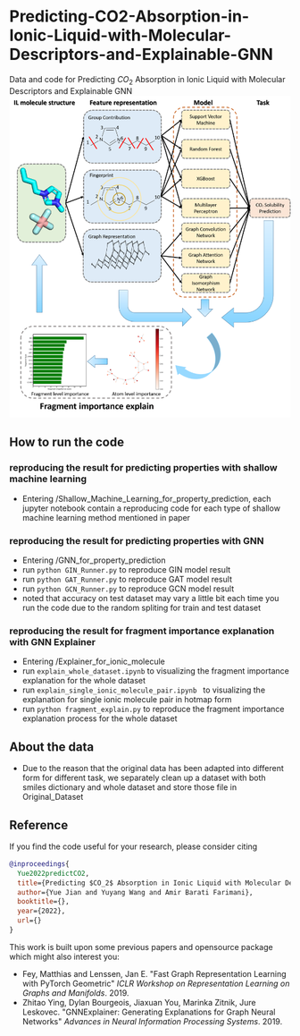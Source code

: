 # Predicting-CO2-Absorption-in-Ionic-Liquid-with-Molecular-Descriptors-and-Explainable-GNN
Data and code for Predicting $CO_2$ Absorption in Ionic Liquid with Molecular Descriptors and Explainable GNN
![paper pipeline](https://github.com/ftyuejian/Predicting-CO2-Absorption-in-Ionic-Liquid-with-Molecular-Descriptors-and-Explainable-GNN/blob/main/figure/overall.png)

## How to run the code
### reproducing the result for predicting properties with shallow machine learning
* Entering /Shallow_Machine_Learning_for_property_prediction, each jupyter notebook contain a reproducing code for each type of shallow machine learning method mentioned in paper
### reproducing the result for predicting properties with GNN
* Entering /GNN_for_property_prediction
* run `python GIN_Runner.py` to reproduce GIN model result
* run `python GAT_Runner.py` to reproduce GAT model result
* run `python GCN_Runner.py` to reproduce GCN model result
* noted that accuracy on test dataset may vary a little bit each time you run the code due to the random spliting for train and test dataset
### reproducing the result for fragment importance explanation with GNN Explainer
* Entering /Explainer_for_ionic_molecule
* run `explain_whole_dataset.ipynb` to visualizing the fragment importance explanation for the whole dataset 
* run `explain_single_ionic_molecule_pair.ipynb ` to visualizing the explanation for single ionic molecule pair in hotmap form
* run `python fragment_explain.py` to reproduce the fragment importance explanation process for the whole dataset

## About the data
* Due to the reason that the original data has been adapted into different form for different task, we separately clean up a dataset with both smiles dictionary and whole dataset and store those file in Original_Dataset


## Reference

If you find the code useful for your research, please consider citing
```bib
@inproceedings{
  Yue2022predictCO2,
  title={Predicting $CO_2$ Absorption in Ionic Liquid with Molecular Descriptors and Explainable Graph Neural Networks},
  author={Yue Jian and Yuyang Wang and Amir Barati Farimani},
  booktitle={},
  year={2022},
  url={}
}
```

This work is built upon some previous papers and opensource package which might also interest you:

* Fey, Matthias and Lenssen, Jan E. "Fast Graph Representation Learning with PyTorch Geometric" *ICLR Workshop on Representation Learning on Graphs and Manifolds*. 2019.
* Zhitao Ying, Dylan Bourgeois, Jiaxuan You, Marinka Zitnik, Jure Leskovec. "GNNExplainer: Generating Explanations for Graph Neural Networks" *Advances in Neural Information Processing Systems*. 2019.



